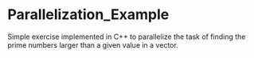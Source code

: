 # Parallelization_Example
Simple exercise implemented in C++ to parallelize the task of finding the prime numbers larger than a given value in a vector.
